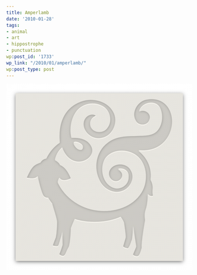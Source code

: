 ```yaml
---
title: Amperlamb
date: '2010-01-28'
tags:
- animal
- art
- hippostrophe
- punctuation
wp:post_id: '1733'
wp_link: "/2010/01/amperlamb/"
wp:post_type: post
---
```


![](2010-01-28-Amperlamb/amperlamb-500x500.png "amperlamb")
